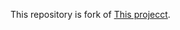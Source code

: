 This repository is fork of [This projecct](http://free.netgamers.free.netgamers.jp/prog/forms/04/).

